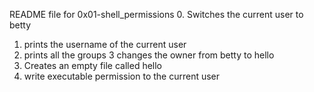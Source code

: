 README file for 0x01-shell_permissions
0. Switches the current user to betty
1. prints the username of the current user
2. prints all the groups
3 changes the owner from betty to hello
4. Creates an empty file called hello
5. write executable permission to the current user
